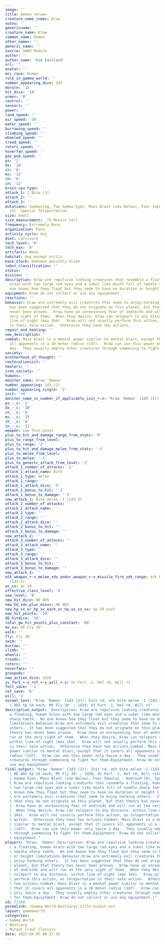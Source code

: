 ```yaml
---
image: ''
title: Demon «Kraw»
creature_name_index: Kraw
notes: ''
genericname: ''
creature_name: Kraw
common_name: Demon
other_names: ''
generic_name: ''
source: GW08 Module
author: ''
author_name: 'Kim Eastland'
url: ''
avatar: ''
mcc_race: Human
role_in_gamma_world: ''
number_appearing_dice: 1d3
morale: '15'
hit_dice: '10'
armor: '0'
control: ''
sensors: ''
power: ''
land_speed: ''
air_speed: '24'
water_speed: ''
burrowing_speed: ''
climbing_speed: ''
wheeled_speed: ''
tread_speed: ''
rotors_speed: ''
hoverfan_speed: ''
gav_pod_speed: ''
ps: '2'
dx: '10'
cn: '8'
ms: '15'
ch: '0'
in: '12'
brain-cpu type: ''
attack_1: 1 Bite (3)
attack_2: ''
attack_3: ''
mutations: Summoning, Two Gamma Eyes, Mass Blast (see Below), Fear Impulse - Android
  (D), Special Teleportation.
size: Small
size_measurement: .75 Meters tall
frequency: Extremely Rare
organization: Pack
activity_cycle: Any
diet: Carnivore
tech_level: '0'
tech_max: '0'
artifacts: None
habitat: Any except arctic
base_stock: Unknown possibly Alien
robot_classification: ''
status: ''
mission: ''
description: Kraw are repulsive looking creatures that resemble a floating, human
  brain with two large red eyes and a suker like mouth full of needle sharp teeth.  No
  one knows how they float but they seem to have no duration or height limitations.
equipment: Kraw do not collect or use any equiptment.
reactions: ''
behavior: Kraw are extremely evil creatures that seem to enjoy harming others.  It
  has been suggested that they do not orignate on this planet, but that theory has
  never been proven.  Kraw have an unreasoning fear of androids and will run at the
  very sight of them.  When they desire, Kraw can teleport to any distance, within
  line-of-sight (max 1km).  Kraw will not usually perform this action, as teleportation
  is their sole action.  Otherwise they have two actions.
repair_and_healing: ''
new_description: ''
combat: Mass blast is a mental power similar to mental blast, except that it covers
  all opponents in a 10 meter radius (1d7).  Kraw can use this power only twice a
  day.  They usually employ other creatures through summoning to fight for them.
society: ''
brotherhood_of_thought: ''
restorationsist: ''
healers: ''
iron_society: ''
humans: ''
monster_name: Kraw 'Demon'
number_appearing: 1d3 (2)
number_appearing_single: '2'
init: '+4'
monster_name_xx_number_if_applicable_init_+-x: "Kraw 'Demon' (1d3 (2)): Init +4"
ps_-_c: '2'
dx_-_c: '10'
cn_-_c: '8'
ms_-_c: '15'
ch_-_c: '0'
in_-_c: '12'
weapon: Low Tech Level
plus_to_hit_and_damage_range_from_stats: '0'
plus_to_range_from_level: ''
plus_to_range: '2'
plus_to_hit_and_damage_melee_from_stats: '-3'
plus_to_melee_from_level: ''
plus_to_melee: '-1'
plus_to_generic_attack_from_level: '2'
attack_1_number_of_attacks: '1'
attack_1_attack_name: Bite
attack_1_type: melee
attack_1_range: ''
attack_1_attack_dice: '3'
attack_1_bonus_to_hit: '-1'
attack_1_bonus_to_damage: '-3'
new_attack_1: Bite melee -1 (1d3-3)
attack_2_number_of_attacks: ''
attack_2_attack_name: ''
attack_2_type: ''
attack_2_range: ''
attack_2_attack_dice: ''
attack_2_bonus_to_hit: ''
attack_2_bonus_to_damage: ''
new_attack_2: ''
attack_3_number_of_attacks: ''
attack_3_attack_name: ''
attack_3_type: ''
attack_3_range: ''
attack_3_attack_dice: ''
attack_3_bonus_to_hit: ''
attack_3_bonus_to_damage: ''
new_attack_3: ''
atk_weapon_+-x_melee_xdx_andor_weapon_+-x_missile_fire_xdx_range: atk bite melee -1
  (1d3-3)
ac_xx: AC 10
effective_class_level: '4'
new_level: '8'
new_hit_dice: HD 8D5
new_hd_xdx_plus_minus: HD 8D5
new_hp_xx_or_hp_xx_each_or_hp_xx_xx_xx: hp 24 each
new_hit_points: '24'
d6_hitdice: '10'
total_gw_hit_points_plus_constant: '60'
mv_xx: MV Fly 30'
walk: ''
fly: Fly 30'
swim: ''
burrow: ''
climb: ''
wheels: ''
treads: ''
rotors: ''
hoverfans: ''
gravpods: ''
new_action_dice: 1d20
sv_fort_+-x_ref_+-x_will_+-x: SV Fort -1, Ref +0, Will +1
fort_save: '-1'
ref_save: '0'
will: '1'
normal_text: "Kraw 'Demon' (1d3 (2)): Init +4; atk bite melee -1 (1d3-3); AC 10; HD\
  \ 8D5 hp 24 each; MV Fly 30' ; 1d20; SV Fort -1, Ref +0, Will +1"
description_output: 'Description: Kraw are repulsive looking creatures that resemble
  a floating, human brain with two large red eyes and a suker like mouth full of needle
  sharp teeth.  No one knows how they float but they seem to have no duration or height
  limitations.Behavior:Kraw are extremely evil creatures that seem to enjoy harming
  others.  It has been suggested that they do not orignate on this planet, but that
  theory has never been proven.  Kraw have an unreasoning fear of androids and will
  run at the very sight of them.  When they desire, Kraw can teleport to any distance,
  within line-of-sight (max 1km).  Kraw will not usually perform this action, as teleportation
  is their sole action.  Otherwise they have two actions.Combat: Mass blast is a mental
  power similar to mental blast, except that it covers all opponents in a 10 meter
  radius (1d7).  Kraw can use this power only twice a day.  They usually employ other
  creatures through summoning to fight for them.Equiptment: Kraw do not collect or
  use any equiptment.'
final_output: "Kraw 'Demon' (1d3 (2)): Init +4; atk bite melee -1 (1d3-3); AC 10;\
  \ HD 8D5 hp 24 each; MV Fly 30' ; 1d20; SV Fort -1, Ref +0, Will +1Summoning, Two\
  \ Gamma Eyes, Mass Blast (see Below), Fear Impulse - Android (D), Special Teleportation.Description:\
  \ Kraw are repulsive looking creatures that resemble a floating, human brain with\
  \ two large red eyes and a suker like mouth full of needle sharp teeth.  No one\
  \ knows how they float but they seem to have no duration or height limitations.Behavior:Kraw\
  \ are extremely evil creatures that seem to enjoy harming others.  It has been suggested\
  \ that they do not orignate on this planet, but that theory has never been proven.\
  \  Kraw have an unreasoning fear of androids and will run at the very sight of them.\
  \  When they desire, Kraw can teleport to any distance, within line-of-sight (max\
  \ 1km).  Kraw will not usually perform this action, as teleportation is their sole\
  \ action.  Otherwise they have two actions.Combat: Mass blast is a mental power\
  \ similar to mental blast, except that it covers all opponents in a 10 meter radius\
  \ (1d7).  Kraw can use this power only twice a day.  They usually employ other creatures\
  \ through summoning to fight for them.Equiptment: Kraw do not collect or use any\
  \ equiptment."
players: "Kraw; 'Demon';Description: Kraw are repulsive looking creatures that resemble\
  \ a floating, human brain with two large red eyes and a suker like mouth full of\
  \ needle sharp teeth.  No one knows how they float but they seem to have no duration\
  \ or height limitations.Behavior:Kraw are extremely evil creatures that seem to\
  \ enjoy harming others.  It has been suggested that they do not orignate on this\
  \ planet, but that theory has never been proven.  Kraw have an unreasoning fear\
  \ of androids and will run at the very sight of them.  When they desire, Kraw can\
  \ teleport to any distance, within line-of-sight (max 1km).  Kraw will not usually\
  \ perform this action, as teleportation is their sole action.  Otherwise they have\
  \ two actions.Combat: Mass blast is a mental power similar to mental blast, except\
  \ that it covers all opponents in a 10 meter radius (1d7).  Kraw can use this power\
  \ only twice a day.  They usually employ other creatures through summoning to fight\
  \ for them.Equiptment: Kraw do not collect or use any equiptment.|"
id: 71348
permalink: /Gamma-World-Bestiary/:title:output_ext
layout: gammaworld
categories:
- Gamma World
- Bestiary
- Mutant Crawl Classics
date: 2023-04-07 08:37:35
---
```


